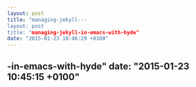 ```yaml
---
layout: post
title: "managing-jekyll---
layout: post
title: "managing-jekyll-in-emacs-with-hyde"
date: "2015-01-23 10:46:29 +0100"
---
```


-in-emacs-with-hyde"
date: "2015-01-23 10:45:15 +0100"
---

